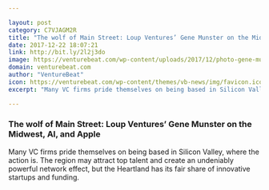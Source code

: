 ```yaml
---

layout: post
category: C7VJAGM2R
title: "The wolf of Main Street: Loup Ventures’ Gene Munster on the Midwest, AI, and Apple"
date: 2017-12-22 18:07:21
link: http://bit.ly/2l2j3do
image: https://venturebeat.com/wp-content/uploads/2017/12/photo-gene-munster.jpg?fit=780%2C521&strip=all
domain: venturebeat.com
author: "VentureBeat"
icon: https://venturebeat.com/wp-content/themes/vb-news/img/favicon.ico
excerpt: "Many VC firms pride themselves on being based in Silicon Valley, where the action is. The region may attract top talent and create an undeniably powerful network effect, but the Heartland has its fair share of innovative startups and funding."

---
```


### The wolf of Main Street: Loup Ventures’ Gene Munster on the Midwest, AI, and Apple

Many VC firms pride themselves on being based in Silicon Valley, where the action is. The region may attract top talent and create an undeniably powerful network effect, but the Heartland has its fair share of innovative startups and funding.